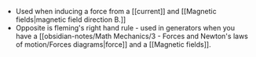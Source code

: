 - Used when inducing a force from a [[current]] and [[Magnetic fields|magnetic field direction B.]]
- Opposite is fleming's right hand rule - used in generators when you have a [[obsidian-notes/Math Mechanics/3 - Forces and Newton's laws of motion/Forces diagrams|force]] and a [[Magnetic fields]]. 